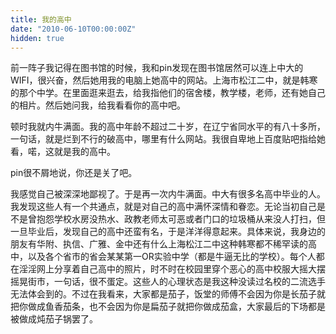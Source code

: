 ```yaml
---
title: 我的高中
date: "2010-06-10T00:00:00Z"
hidden: true
---
```

前一阵子我记得在图书馆的时候，我和pin发现在图书馆居然可以连上中大的WIFI，很兴奋，然后她用我的电脑上她高中的网站。上海市松江二中，就是韩寒的那个中学。在里面逛来逛去，给我指他们的宿舍楼，教学楼，老师，还有她自己的相片。然后她问我，给我看看你的高中吧。

顿时我就内牛满面。我的高中年龄不超过二十岁，在辽宁省同水平的有八十多所，一句话，就是烂到不行的破高中，哪里有什么网站。我很自卑地上百度贴吧指给她看，喏，这就是我的高中。

pin很不屑地说，你还是关了吧。

我感觉自己被深深地鄙视了。于是再一次内牛满面。中大有很多名高中毕业的人。我发现这些人有一个共通点，就是对自己的高中满怀深情和眷恋。无论当初自己是不是曾抱怨学校水房没热水、政教老师太可恶或者门口的垃圾桶从来没人打扫，但一旦毕业后，发现自己的高中还蛮有名，于是洋洋得意起来。具体来说，我身边的朋友有华附、执信、广雅、金中还有什么上海松江二中这种韩寒都不稀罕读的高中，以及各个省市的省会某某第一OR实验中学（都是牛逼无比的学校）。每个人都在淫淫网上分享着自己高中的照片，时不时在校园里穿个恶心的高中校服大摇大摆摇晃街市，一句话，很不蛋定。这些人的心理状态是我这种没读过名校的二流选手无法体会到的。不过在我看来，大家都是茄子，饭堂的师傅不会因为你是长茄子就把你做成鱼香茄条，也不会因为你是扁茄子就把你做成茄盒，大家最后的下场都是被做成炖茄子锅罢了。